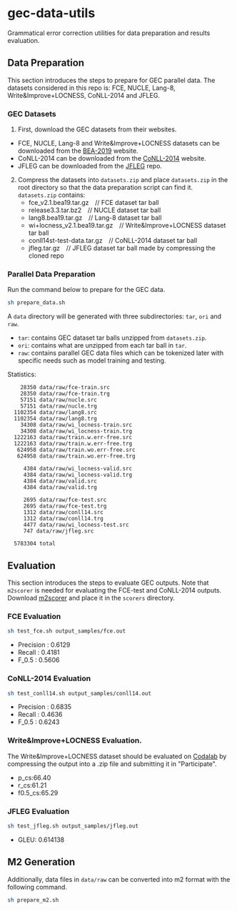 # gec-data-utils
Grammatical error correction utilities for data preparation and results evaluation.

## Data Preparation
This section introduces the steps to prepare for GEC parallel data. The datasets considered in this repo is: FCE, NUCLE, Lang-8, Write&Improve+LOCNESS, CoNLL-2014 and JFLEG.

### GEC Datasets
1) First, download the GEC datasets from their websites.
+ FCE, NUCLE, Lang-8 and Write\&Improve+LOCNESS datasets can be downloaded from the [BEA-2019](https://www.cl.cam.ac.uk/research/nl/bea2019st/#eval) website.
+ CoNLL-2014 can be downloaded from the [CoNLL-2014](https://www.comp.nus.edu.sg/~nlp/conll14st.html) website.
+ JFLEG can be downloaded from the [JFLEG](https://github.com/keisks/jfleg) repo.

2) Compress the datasets into `datasets.zip` and place `datasets.zip` in the root directory so that the data preparation script can find it. `datasets.zip` contains:  
   + fce_v2.1.bea19.tar.gz&ensp;&ensp;// FCE dataset tar ball  
   + release3.3.tar.bz2&ensp;&ensp;// NUCLE dataset tar ball  
   + lang8.bea19.tar.gz&ensp;&ensp;// Lang-8 dataset tar ball  
   + wi+locness_v2.1.bea19.tar.gz&ensp;&ensp;// Write\&Improve+LOCNESS dataset tar ball  
   + conll14st-test-data.tar.gz&ensp;&ensp;// CoNLL-2014 dataset tar ball  
   + jfleg.tar.gz&ensp;&ensp;// JFLEG dataset tar ball made by compressing the cloned repo

### Parallel Data Preparation
Run the command below to prepare for the GEC data.  

```bash
sh prepare_data.sh
```

A `data` directory will be generated with three subdirectories: `tar`, `ori` and `raw`.
+ `tar`: contains GEC dataset tar balls unzipped from `datasets.zip`.
+ `ori`: contains what are unzipped from each tar ball in `tar`.
+ `raw`: contains parallel GEC data files which can be tokenized later with specific needs such as model training and testing.

Statistics:
```
    28350 data/raw/fce-train.src
    28350 data/raw/fce-train.trg
    57151 data/raw/nucle.src
    57151 data/raw/nucle.trg
  1102354 data/raw/lang8.src
  1102354 data/raw/lang8.trg
    34308 data/raw/wi_locness-train.src
    34308 data/raw/wi_locness-train.trg
  1222163 data/raw/train.w.err-free.src
  1222163 data/raw/train.w.err-free.trg
   624958 data/raw/train.wo.err-free.src
   624958 data/raw/train.wo.err-free.trg

     4384 data/raw/wi_locness-valid.src
     4384 data/raw/wi_locness-valid.trg
     4384 data/raw/valid.src
     4384 data/raw/valid.trg

     2695 data/raw/fce-test.src
     2695 data/raw/fce-test.trg
     1312 data/raw/conll14.src
     1312 data/raw/conll14.trg
     4477 data/raw/wi_locness-test.src
     747 data/raw/jfleg.src

  5783304 total
```

## Evaluation
This section introduces the steps to evaluate GEC outputs. Note that `m2scorer` is needed for evaluating the FCE-test and CoNLL-2014 outputs. Download [m2scorer](https://www.comp.nus.edu.sg/~nlp/conll14st.html) and place it in the `scorers` directory. 

### FCE Evaluation
```bash
sh test_fce.sh output_samples/fce.out
```

+ Precision   : 0.6129
+ Recall      : 0.4181
+ F_0.5       : 0.5606

### CoNLL-2014 Evaluation
```bash
sh test_conll14.sh output_samples/conll14.out
```

+ Precision   : 0.6835
+ Recall      : 0.4636
+ F_0.5       : 0.6243

### Write\&Improve+LOCNESS Evaluation.
The Write\&Improve+LOCNESS dataset should be evaluated on [Codalab](https://competitions.codalab.org/competitions/20228#participate) by compressing the output into a .zip file and submitting it in "Participate".

+ p_cs:66.40
+ r_cs:61.21
+ f0.5_cs:65.29

### JFLEG Evaluation
```bash
sh test_jfleg.sh output_samples/jfleg.out
```

+ GLEU: 0.614138

## M2 Generation
Additionally, data files in `data/raw` can be converted into m2 format with the following command.
```bash
sh prepare_m2.sh
```